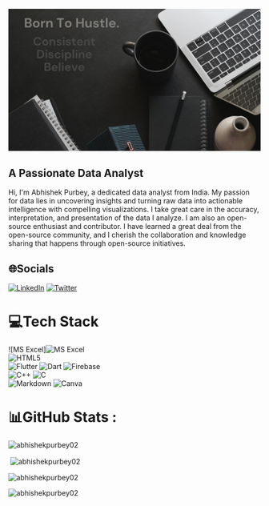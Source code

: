 ![logo](https://github.com/AbhishekPurbey02/AbhishekPurbey02/blob/main/GitBanner.png)
## A Passionate Data Analyst

Hi, I'm Abhishek Purbey, a dedicated data analyst from India. My passion for data lies in uncovering insights and turning raw data into actionable intelligence with compelling visualizations. I take great care in the accuracy, interpretation, and presentation of the data I analyze. I am also an open-source enthusiast and contributor. I have learned a great deal from the open-source community, and I cherish the collaboration and knowledge sharing that happens through open-source initiatives.

## 🌐Socials
[![LinkedIn](https://img.shields.io/badge/LinkedIn-%230077B5.svg?logo=linkedin&logoColor=white)](https://www.linkedin.com/in/abhishek-purbey-779248232/) [![Twitter](https://img.shields.io/badge/Twitter-%231DA1F2.svg?logo=Twitter&logoColor=white)]( [![Twitter](https://img.shields.io/badge/Twitter-%231DA1F2.svg?logo=Twitter&logoColor=white)])

# 💻Tech Stack
![MS Excel]<img src="https://i.imgur.com/CREle3r.jpeg" alt="MS Excel" width="50" height="50">
<br>
![HTML5](https://img.shields.io/badge/html5-%23E34F26.svg?style=for-the-badge&logo=html5&logoColor=white) 
<br>
![Flutter](https://img.shields.io/badge/Flutter-%2302569B.svg?style=for-the-badge&logo=Flutter&logoColor=white) 
![Dart](https://img.shields.io/badge/dart-%230175C2.svg?style=for-the-badge&logo=dart&logoColor=white) 
![Firebase](https://img.shields.io/badge/firebase-%23039BE5.svg?style=for-the-badge&logo=firebase)
<br>
![C++](https://img.shields.io/badge/c++-%2300599C.svg?style=for-the-badge&logo=c%2B%2B&logoColor=white) 
![C](https://img.shields.io/badge/c-%2300599C.svg?style=for-the-badge&logo=c&logoColor=white) 
<br>
![Markdown](https://img.shields.io/badge/markdown-%23000000.svg?style=for-the-badge&logo=markdown&logoColor=white) 
![Canva](https://img.shields.io/badge/Canva-%2300C4CC.svg?style=for-the-badge&logo=Canva&logoColor=white)
<br>
# 📊GitHub Stats :
<p align="left"> <img src="https://komarev.com/ghpvc/?username=abhishekpurbey02&label=Profile%20views&color=0e75b6&style=flat" alt="abhishekpurbey02" /> </p>
<p>&nbsp;<img align="center" src="https://github-readme-stats.vercel.app/api?username=abhishekpurbey02&show_icons=true&locale=en" alt="abhishekpurbey02" /></p>
<p><img align="center" src="https://github-readme-streak-stats.herokuapp.com/?user=abhishekpurbey02&" alt="abhishekpurbey02" /></p>
<p><img align="left" src="https://github-readme-stats.vercel.app/api/top-langs?username=abhishekpurbey02&show_icons=true&locale=en&layout=compact" alt="abhishekpurbey02" /></p>

